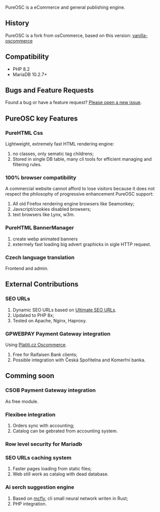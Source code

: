 PureOSC is a eCommerce and general publishing engine.

History
------------
PureOSC is a fork from osCommerce, based on this version: [vanilla-oscommerce](https://github.com/ruden/vanilla-oscommerce/)

Compatibility
-------------

* PHP  8.2
* MariaDB 10.2.7+

Bugs and Feature Requests
-------------------------

Found a bug or have a feature request? [Please open a new issue](https://github.com/PureHTML/pureosc/issues/new).

PureOSC key Features
------------------------
### PureHTML Css
Lightweight, extremely fast HTML rendering engine:
1. no classes, only sematic tag childrens;
2. Stored in single DB table, many cli tools for efficient managing and filtering rules.

### 100% browser compatibility
A commercial website cannot afford to lose visitors because it does not respect the philosophy of progressive enhancement PureOSC support:

1. All old Firefox rendering engine browsers like Seamonkey;
2. Javscript/cookies disabled browsers;
3. text browsers like Lynx, w3m.

### PureHTML BannerManager
1. create webp animated banners
2. extermely fast loading big advert graphicks in sigle HTTP request.

### Czech language translation
Frontend and admin.

External Contributions
---------------------------
### SEO URLs
1. Dynamic SEO URLs based on [Ultimate SEO URLs](https://old.oscommerce.com/36rDo&ultimate-seo-urls).
2. Updated to PHP 8x;
3. Tested on Apache, Nginx, Haproxy.

### GPWEBPAY Payment Gateway integration
Using [Platiti.cz Oscommerce](https://www.platiti.cz/ZenCart-a.php).
1. Free for Raifaisen Bank clients;
2. Possible integration with Česká Spořitelna and Komerřní banka.


Comming soon
------------------
### CSOB Payment Gateway integration
As free module.

### Flexibee integration
1. Orders sync with accounting;
2. Catalog can be gebrated from accounting system.

### Row level security for Mariadb

### SEO URLs caching system
1. Faster pages loading from static files;
2. Web still work as catalog with dead database.

### Ai serch suggestion engine
1. Based on  [mcfly](https://github.com/cantino/mcfly), cli small neural network writen in Rust;
2. PHP integration.

